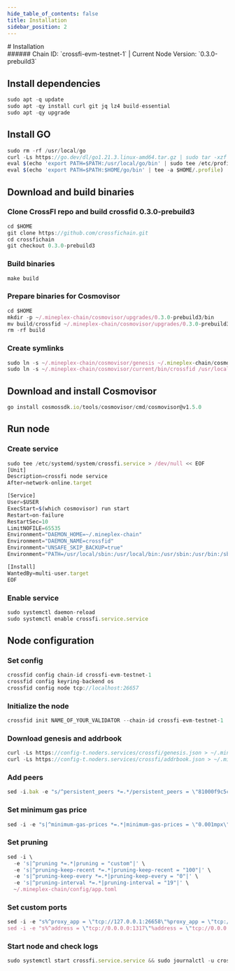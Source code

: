 ```yaml
---
hide_table_of_contents: false
title: Installation
sidebar_position: 2
---
```


<div class="h1-with-icon icon-crossfi">
# Installation
</div>
###### Chain ID: `crossfi-evm-testnet-1` | Current Node Version: `0.3.0-prebuild3`

## Install dependencies

```js
sudo apt -q update
sudo apt -qy install curl git jq lz4 build-essential
sudo apt -qy upgrade
```

## Install GO
```js
sudo rm -rf /usr/local/go
curl -Ls https://go.dev/dl/go1.21.3.linux-amd64.tar.gz | sudo tar -xzf - -C /usr/local
eval $(echo 'export PATH=$PATH:/usr/local/go/bin' | sudo tee /etc/profile.d/golang.sh)
eval $(echo 'export PATH=$PATH:$HOME/go/bin' | tee -a $HOME/.profile)
```

## Download and build binaries
### Clone CrossFI repo and build crossfid 0.3.0-prebuild3
```js
cd $HOME
git clone https://github.com/crossfichain.git
cd crossfichain
git checkout 0.3.0-prebuild3
```

### Build binaries
```js
make build
```
### Prepare binaries for Cosmovisor
```js
cd $HOME
mkdir -p ~/.mineplex-chain/cosmovisor/upgrades/0.3.0-prebuild3/bin
mv build/crossfid ~/.mineplex-chain/cosmovisor/upgrades/0.3.0-prebuild3/bin/
rm -rf build
```

### Create symlinks
```js
sudo ln -s ~/.mineplex-chain/cosmovisor/genesis ~/.mineplex-chain/cosmovisor/current -f
sudo ln -s ~/.mineplex-chain/cosmovisor/current/bin/crossfid /usr/local/bin/crossfid -f
```

## Download and install Cosmovisor
```js
go install cosmossdk.io/tools/cosmovisor/cmd/cosmovisor@v1.5.0
```

## Run node
### Create service
```js
sudo tee /etc/systemd/system/crossfi.service > /dev/null << EOF
[Unit]
Description=crossfi node service
After=network-online.target

[Service]
User=$USER
ExecStart=$(which cosmovisor) run start
Restart=on-failure
RestartSec=10
LimitNOFILE=65535
Environment="DAEMON_HOME=~/.mineplex-chain"
Environment="DAEMON_NAME=crossfid"
Environment="UNSAFE_SKIP_BACKUP=true"
Environment="PATH=/usr/local/sbin:/usr/local/bin:/usr/sbin:/usr/bin:/sbin:/bin:/usr/games:/usr/local/games:/snap/bin:~/.mineplex-chain/cosmovisor/current/bin"

[Install]
WantedBy=multi-user.target
EOF
```

### Enable service
```js
sudo systemctl daemon-reload
sudo systemctl enable crossfi.service.service
```

## Node configuration
### Set config
```js
crossfid config chain-id crossfi-evm-testnet-1
crossfid config keyring-backend os
crossfid config node tcp://localhost:26657
```

### Initialize the node
```js
crossfid init NAME_OF_YOUR_VALIDATOR --chain-id crossfi-evm-testnet-1
```

### Download genesis and addrbook
```js
curl -Ls https://config-t.noders.services/crossfi/genesis.json > ~/.mineplex-chain/config/genesis.json
curl -Ls https://config-t.noders.services/crossfi/addrbook.json > ~/.mineplex-chain/config/addrbook.json
```
### Add peers
```js
sed -i.bak -e "s/^persistent_peers *=.*/persistent_peers = \"81000f9c5c412477c6ca442e9ead247e6118a515@crossfi-t-rpc.noders.services:12656\"/" ~/.mineplex-chain/config/config.toml
```

### Set minimum gas price
```js
sed -i -e "s|^minimum-gas-prices *=.*|minimum-gas-prices = \"0.001mpx\"|" ~/.mineplex-chain/config/app.toml
```
### Set pruning
```js
sed -i \
  -e 's|^pruning *=.*|pruning = "custom"|' \
  -e 's|^pruning-keep-recent *=.*|pruning-keep-recent = "100"|' \
  -e 's|^pruning-keep-every *=.*|pruning-keep-every = "0"|' \
  -e 's|^pruning-interval *=.*|pruning-interval = "19"|' \
  ~/.mineplex-chain/config/app.toml
```

### Set custom ports
```js
sed -i -e "s%^proxy_app = \"tcp://127.0.0.1:26658\"%proxy_app = \"tcp://127.0.0.1:14758\"%; s%^laddr = \"tcp://127.0.0.1:26657\"%laddr = \"tcp://127.0.0.1:14757\"%; s%^pprof_laddr = \"localhost:6060\"%pprof_laddr = \"localhost:14760\"%; s%^laddr = \"tcp://0.0.0.0:26656\"%laddr = \"tcp://0.0.0.0:14756\"%; s%^prometheus_listen_addr = \":26660\"%prometheus_listen_addr = \":14766\"%" ~/.mineplex-chain/config/config.toml
sed -i -e "s%^address = \"tcp://0.0.0.0:1317\"%address = \"tcp://0.0.0.0:14717\"%; s%^address = \":8080\"%address = \":14780\"%; s%^address = \"0.0.0.0:9090\"%address = \"0.0.0.0:14790\"%; s%^address = \"0.0.0.0:9091\"%address = \"0.0.0.0:14791\"%; s%:8545%:14745%; s%:8546%:14746%; s%:6065%:14765%" ~/.mineplex-chain/config/app.toml
```

### Start node and check logs
```js
sudo systemctl start crossfi.service.service && sudo journalctl -u crossfi.service.service -f --no-hostname -o cat
```